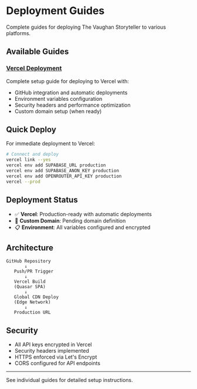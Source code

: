 # Deployment Guides

Complete guides for deploying The Vaughan Storyteller to various platforms.

## Available Guides

### [Vercel Deployment](./vercel-setup.md)
Complete setup guide for deploying to Vercel with:
- GitHub integration and automatic deployments
- Environment variables configuration
- Security headers and performance optimization
- Custom domain setup (when ready)

## Quick Deploy

For immediate deployment to Vercel:

```bash
# Connect and deploy
vercel link --yes
vercel env add SUPABASE_URL production
vercel env add SUPABASE_ANON_KEY production  
vercel env add OPENROUTER_API_KEY production
vercel --prod
```

## Deployment Status

- ✅ **Vercel**: Production-ready with automatic deployments
- 🔄 **Custom Domain**: Pending domain definition
- 📋 **Environment**: All variables configured and encrypted

## Architecture

```
GitHub Repository
       ↓
   Push/PR Trigger  
       ↓
   Vercel Build
   (Quasar SPA)
       ↓  
   Global CDN Deploy
   (Edge Network)
       ↓
   Production URL
```

## Security

- All API keys encrypted in Vercel
- Security headers implemented
- HTTPS enforced via Let's Encrypt
- CORS configured for API endpoints

---

See individual guides for detailed setup instructions.